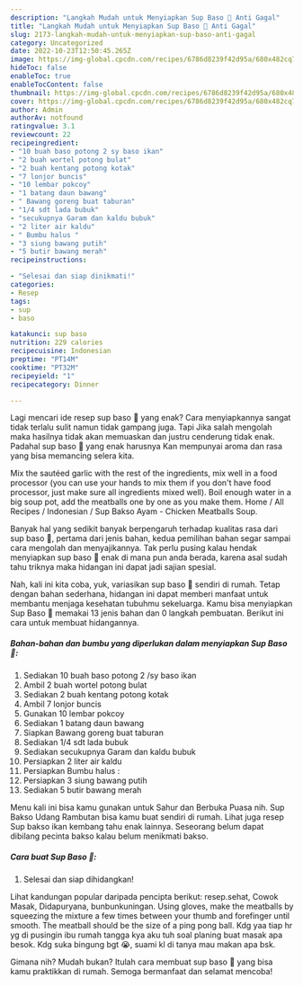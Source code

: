 ```yaml
---
description: "Langkah Mudah untuk Menyiapkan Sup Baso 🍲 Anti Gagal"
title: "Langkah Mudah untuk Menyiapkan Sup Baso 🍲 Anti Gagal"
slug: 2173-langkah-mudah-untuk-menyiapkan-sup-baso-anti-gagal
category: Uncategorized
date: 2022-10-23T12:50:45.265Z
image: https://img-global.cpcdn.com/recipes/6786d8239f42d95a/680x482cq70/sup-baso-foto-resep-utama.jpg
hideToc: false
enableToc: true
enableTocContent: false
thumbnail: https://img-global.cpcdn.com/recipes/6786d8239f42d95a/680x482cq70/sup-baso-foto-resep-utama.jpg
cover: https://img-global.cpcdn.com/recipes/6786d8239f42d95a/680x482cq70/sup-baso-foto-resep-utama.jpg
author: Admin
authorAv: notfound
ratingvalue: 3.1
reviewcount: 22
recipeingredient:
- "10 buah baso potong 2 sy baso ikan"
- "2 buah wortel potong bulat"
- "2 buah kentang potong kotak"
- "7 lonjor buncis"
- "10 lembar pokcoy"
- "1 batang daun bawang"
- " Bawang goreng buat taburan"
- "1/4 sdt lada bubuk"
- "secukupnya Garam dan kaldu bubuk"
- "2 liter air kaldu"
- " Bumbu halus "
- "3 siung bawang putih"
- "5 butir bawang merah"
recipeinstructions:

- "Selesai dan siap dinikmati!"
categories:
- Resep
tags:
- sup
- baso

katakunci: sup baso 
nutrition: 229 calories
recipecuisine: Indonesian
preptime: "PT14M"
cooktime: "PT32M"
recipeyield: "1"
recipecategory: Dinner

---
```



Lagi mencari ide resep sup baso 🍲 yang enak? Cara menyiapkannya sangat tidak terlalu sulit namun tidak gampang juga. Tapi Jika salah mengolah maka hasilnya tidak akan memuaskan dan justru cenderung tidak enak. Padahal sup baso 🍲 yang enak harusnya Kan mempunyai aroma dan rasa yang bisa memancing selera kita.


Mix the sautéed garlic with the rest of the ingredients, mix well in a food processor (you can use your hands to mix them if you don&#39;t have food processor, just make sure all ingredients mixed well). Boil enough water in a big soup pot, add the meatballs one by one as you make them. Home / All Recipes / Indonesian / Sup Bakso Ayam - Chicken Meatballs Soup.

Banyak hal yang sedikit banyak berpengaruh terhadap kualitas rasa dari sup baso 🍲, pertama dari jenis bahan, kedua pemilihan bahan segar sampai cara mengolah dan menyajikannya. Tak perlu pusing kalau hendak menyiapkan sup baso 🍲 enak di mana pun anda berada, karena asal sudah tahu triknya maka hidangan ini dapat jadi sajian spesial.


Nah, kali ini kita coba, yuk, variasikan sup baso 🍲 sendiri di rumah. Tetap dengan bahan sederhana, hidangan ini dapat memberi manfaat untuk membantu menjaga kesehatan tubuhmu sekeluarga. Kamu bisa menyiapkan Sup Baso 🍲 memakai 13 jenis bahan dan 0 langkah pembuatan. Berikut ini cara untuk membuat hidangannya.

<!--inarticleads1-->

##### Bahan-bahan dan bumbu yang diperlukan dalam menyiapkan Sup Baso 🍲:

1. Sediakan 10 buah baso potong 2 /sy baso ikan
1. Ambil 2 buah wortel potong bulat
1. Sediakan 2 buah kentang potong kotak
1. Ambil 7 lonjor buncis
1. Gunakan 10 lembar pokcoy
1. Sediakan 1 batang daun bawang
1. Siapkan  Bawang goreng buat taburan
1. Sediakan 1/4 sdt lada bubuk
1. Sediakan secukupnya Garam dan kaldu bubuk
1. Persiapkan 2 liter air kaldu
1. Persiapkan  Bumbu halus :
1. Persiapkan 3 siung bawang putih
1. Sediakan 5 butir bawang merah


Menu kali ini bisa kamu gunakan untuk Sahur dan Berbuka Puasa nih. Sup Bakso Udang Rambutan bisa kamu buat sendiri di rumah. Lihat juga resep Sup bakso ikan kembang tahu enak lainnya. Seseorang belum dapat dibilang pecinta bakso kalau belum menikmati bakso. 

<!--inarticleads2-->

##### Cara buat Sup Baso 🍲:


1. Selesai dan siap dihidangkan!

Lihat kandungan popular daripada pencipta berikut: resep.sehat, Cowok Masak, Didapuryana, bunbunkuningan. Using gloves, make the meatballs by squeezing the mixture a few times between your thumb and forefinger until smooth. The meatball should be the size of a ping pong ball. Kdg yaa tiap hr yg di pusingin ibu rumah tangga kya aku tuh soal planing buat masak apa besok. Kdg suka bingung bgt 😭, suami kl di tanya mau makan apa bsk. 

Gimana nih? Mudah bukan? Itulah cara membuat sup baso 🍲 yang bisa kamu praktikkan di rumah. Semoga bermanfaat dan selamat mencoba!
